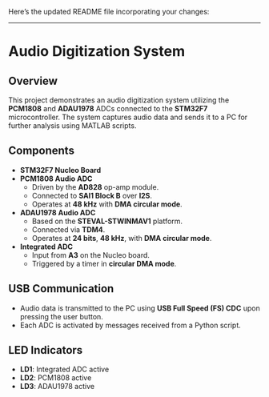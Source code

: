 Here’s the updated README file incorporating your changes:

---

# Audio Digitization System

## Overview
This project demonstrates an audio digitization system utilizing the **PCM1808** and **ADAU1978** ADCs connected to the **STM32F7** microcontroller. The system captures audio data and sends it to a PC for further analysis using MATLAB scripts.

## Components
- **STM32F7 Nucleo Board**
- **PCM1808 Audio ADC**
  - Driven by the **AD828** op-amp module.
  - Connected to **SAI1 Block B** over **I2S**.
  - Operates at **48 kHz** with **DMA circular mode**.
- **ADAU1978 Audio ADC**
  - Based on the **STEVAL-STWINMAV1** platform.
  - Connected via **TDM4**.
  - Operates at **24 bits**, **48 kHz**, with **DMA circular mode**.
- **Integrated ADC**
  - Input from **A3** on the Nucleo board.
  - Triggered by a timer in **circular DMA mode**.

## USB Communication
- Audio data is transmitted to the PC using **USB Full Speed (FS) CDC** upon pressing the user button.
- Each ADC is activated by messages received from a Python script.

## LED Indicators
- **LD1**: Integrated ADC active
- **LD2**: PCM1808 active
- **LD3**: ADAU1978 active

